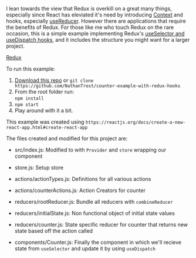 I lean towards the view that Redux is overkill on a great many things, especially since React has eleviated it's need by introducing [Context](https://reactjs.org/docs/context.html) and hooks, especially [useReducer](https://reactjs.org/docs/hooks-reference.html#usereducer). However there are applications that require the benefits of Redux. For those like me who touch Redux on the rare occasion, this is a simple example implementing Redux's [useSelector and useDispatch hooks](https://react-redux.js.org/api/hooks), and it includes the structure you might want for a larger project.

[Redux](https://github.com/reactjs/redux)

To run this example:

1. [Download this repo](https://github.com/NathanTrost/counter-example-with-redux-hooks) or `git clone https://github.com/NathanTrost/counter-example-with-redux-hooks`
2. From the root folder run:  
   `npm install`
3. `npm start`
4. Play around with it a bit.

This example was created using `https://reactjs.org/docs/create-a-new-react-app.html#create-react-app`

The files created and modified for this project are:

- src/index.js: Modified to with `Provider` and `store` wrapping our component
- store.js: Setup store

- actions/actionTypes.js: Definitions for all various actions
- actions/counterActions.js: Action Creators for counter

- reducers/rootReducer.js: Bundle all reducers with `combineReducer`
- reducers/initialState.js: Non functional object of initial state values
- reducers/counter.js: State specific reducer for counter that returns new state based off the action called

- components/Counter.js: Finally the component in which we'll recieve state from `useSelector` and update it by using `useDispatch`
